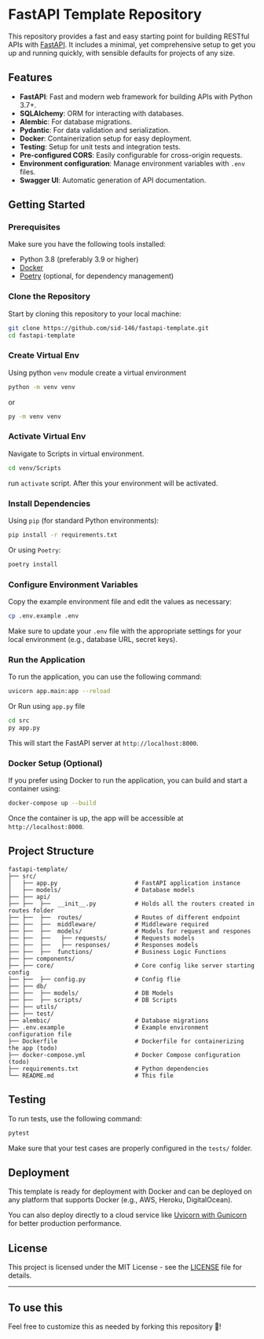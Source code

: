 # FastAPI Template Repository

This repository provides a fast and easy starting point for building RESTful APIs with [FastAPI](https://fastapi.tiangolo.com/). It includes a minimal, yet comprehensive setup to get you up and running quickly, with sensible defaults for projects of any size.

## Features

-   **FastAPI**: Fast and modern web framework for building APIs with Python 3.7+.
-   **SQLAlchemy**: ORM for interacting with databases.
-   **Alembic**: For database migrations.
-   **Pydantic**: For data validation and serialization.
-   **Docker**: Containerization setup for easy deployment.
-   **Testing**: Setup for unit tests and integration tests.
-   **Pre-configured CORS**: Easily configurable for cross-origin requests.
-   **Environment configuration**: Manage environment variables with `.env` files.
-   **Swagger UI**: Automatic generation of API documentation.

## Getting Started

### Prerequisites

Make sure you have the following tools installed:

-   Python 3.8 (preferably 3.9 or higher)
-   [Docker](https://www.docker.com/)
-   [Poetry](https://python-poetry.org/) (optional, for dependency management)

### Clone the Repository

Start by cloning this repository to your local machine:

```bash
git clone https://github.com/sid-146/fastapi-template.git
cd fastapi-template
```

### Create Virtual Env

Using python `venv` module create a virtual environment

```bash
python -m venv venv
```

or

```bash
py -m venv venv
```

### Activate Virtual Env

Navigate to Scripts in virtual environment.

```bash
cd venv/Scripts
```

run `activate` script. After this your environment will be activated.

### Install Dependencies

Using `pip` (for standard Python environments):

```bash
pip install -r requirements.txt
```

Or using `Poetry`:

```bash
poetry install
```

### Configure Environment Variables

Copy the example environment file and edit the values as necessary:

```bash
cp .env.example .env
```

Make sure to update your `.env` file with the appropriate settings for your local environment (e.g., database URL, secret keys).

### Run the Application

To run the application, you can use the following command:

```bash
uvicorn app.main:app --reload
```

Or Run using `app.py` file

```bash
cd src
py app.py
```

This will start the FastAPI server at `http://localhost:8000`.

### Docker Setup (Optional)

If you prefer using Docker to run the application, you can build and start a container using:

```bash
docker-compose up --build
```

Once the container is up, the app will be accessible at `http://localhost:8000`.

## Project Structure

```plaintext
fastapi-template/
├── src/
│   ├── app.py                      # FastAPI application instance
│   ├── models/                     # Database models
├── ├── api/
├── ├──  ├──  __init__.py           # Holds all the routers created in routes folder
├── ├──  ├──  routes/               # Routes of different endpoint
├── ├──  ├──  middleware/           # Middleware required
├── ├──  ├──  models/               # Models for request and respones
├── ├──  ├──   ├── requests/        # Requests models
├── ├──  ├──   ├── responses/       # Responses models
├── ├──  ├──  functions/            # Business Logic Functions
├── ├── components/
├── ├── core/                       # Core config like server starting config
├── ├──  ├── config.py              # Config flie
├── ├── db/
├── ├──  ├── models/                # DB Models
├── ├──  ├── scripts/               # DB Scripts
├── ├── utils/
├── ├── test/
├── alembic/                        # Database migrations
├── .env.example                    # Example environment configuration file
├── Dockerfile                      # Dockerfile for containerizing the app (todo)
├── docker-compose.yml              # Docker Compose configuration (todo)
├── requirements.txt                # Python dependencies
└── README.md                       # This file
```

## Testing

To run tests, use the following command:

```bash
pytest
```

Make sure that your test cases are properly configured in the `tests/` folder.

## Deployment

This template is ready for deployment with Docker and can be deployed on any platform that supports Docker (e.g., AWS, Heroku, DigitalOcean).

You can also deploy directly to a cloud service like [Uvicorn with Gunicorn](https://www.uvicorn.org/) for better production performance.

## License

This project is licensed under the MIT License - see the [LICENSE](LICENSE) file for details.

---

## To use this

Feel free to customize this as needed by forking this repository 🍴!
